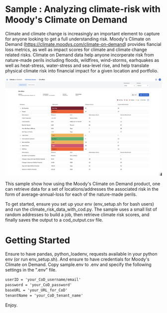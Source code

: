 # Sample : Analyzing climate-risk with Moody's Climate on Demand
Climate and climate change is increasingly an important element to capture for anyone looking to get a full understanding risk. Moody's Climate on Demand (https://climate.moodys.com/climate-on-demand) provides fiancial loss metrics, as well as impact scores for climate and climate change related risks. Climate on Demand data help anyone incorperate risk from nature-made perils including floods, wildfires, wind-storms, earhquakes as well as heat-stress, water-stress and sea-level rise, and help translate physical climate risk into financial impact for a given location and portfolio.

![cod-screenshot](cod-screenshot.png)

This sample show how using the Moody's Climate on Demand product, one can retrieve data for a set of locations/addresses the associated risk in the form of average-annual-loss for each of the nature-made perils. 

To get started, ensure you set up your env (env_setup.sh for bash users) and run the climate_risk_data_with_cod.py.
The sample uses a small list of random addresses to build a job, then retrieve climate risk scores, and finally  saves the output to a cod_output.csv file.

# Getting Started
Ensure to have pandas, python_loadenv, requests available in your python env (or run env_setup.sh). And ensure to have credentials for Moody's Climate on Demand. Copy sample.env to .env and specify the following settings in the ".env" file. 

```markdown
userID = 'your_CoD_username/email'
password = 'your_CoD_password'
baseURL = 'your_URL_for_CoD' 
tenantName = 'your_CoD_tenant_name' 
```


Enjoy.

